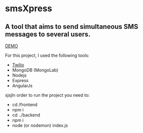 # smsXpress

## A tool that aims to send simultaneous SMS messages to several users.

[DEMO](http://smsxpress.herokuapp.com)

For this project, I used the following tools:

* [Twilio](https://www.twilio.com/)
* MongoDB (MongoLab)
* Nodejs
* Express
* AngularJs

sjsjIn order to run the project you need to:

* cd /frontend
* npm i
* cd ../backend
* npm i
* node (or nodemon) index.js
